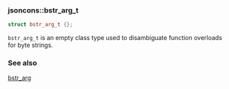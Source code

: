 ### jsoncons::bstr_arg_t 

```c++
struct bstr_arg_t {};
```

`bstr_arg_t` is an empty class type used to disambiguate function overloads for byte strings.

### See also

[bstr_arg](bstr_arg.md)
